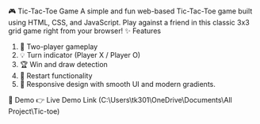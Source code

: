 🎮 Tic-Tac-Toe Game
A simple and fun web-based Tic-Tac-Toe game built using HTML, CSS, and JavaScript. Play against a friend in this classic 3x3 grid game right from your browser!
✨ Features
1. 🎲 Two-player gameplay
2. 💡 Turn indicator (Player X / Player O)
3. 🏆 Win and draw detection
4. 🔄 Restart functionality
5. 📱 Responsive design with smooth UI and modern gradients.

🚀 Demo
👉 Live Demo Link (C:\Users\tk301\OneDrive\Documents\All Project\Tic-toe)
